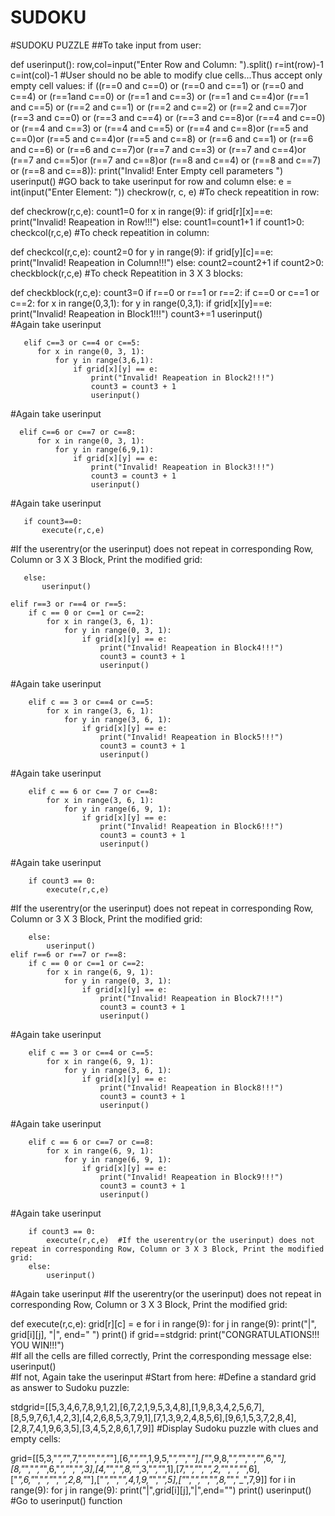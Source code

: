 # SUDOKU
#SUDOKU PUZZLE
##To take input from user:

 def userinput():
    row,col=input("Enter Row and Column: ").split()
    r=int(row)-1
    c=int(col)-1
    #User should no be able to modify clue cells...Thus accept only empty cell values:
    if ((r==0 and c==0) or (r==0 and c==1) or (r==0 and c==4) or (r==1and c==0) or (r==1 and c==3) or (r==1 and c==4)or (r==1 and c==5) or (r==2 and c==1) or (r==2 and c==2) or (r==2 and c==7)or (r==3 and c==0) or (r==3 and c==4) or (r==3 and c==8)or (r==4 and c==0) or (r==4 and c==3) or (r==4 and c==5) or (r==4 and c==8)or (r==5 and c==0)or (r==5 and c==4)or (r==5 and c==8) or (r==6 and c==1) or (r==6 and c==6) or (r==6 and c==7)or (r==7 and c==3) or (r==7 and c==4)or (r==7 and c==5)or (r==7 and c==8)or (r==8 and c==4) or (r==8 and c==7) or (r==8 and c==8)):
        print("Invalid! Enter Empty cell parameters ")
        userinput()   #GO back to take userinput for row and column
    else:
        e = int(input("Enter Element: "))
        checkrow(r, c, e)
#To check repeatition in row:

 def checkrow(r,c,e):
    count1=0
    for x in range(9):
        if grid[r][x]==e:
            print("Invalid! Reapeation in Row!!!")
        else:
            count1=count1+1
    if count1>0:
        checkcol(r,c,e)
#To check repeatition in column:

 def checkcol(r,c,e):
    count2=0
    for y in range(9):
        if grid[y][c]==e:
            print("Invalid! Reapeation in Column!!!")
        else:
            count2=count2+1
    if count2>0:
        checkblock(r,c,e)
#To check Repeatition in 3 X 3 blocks:

 def checkblock(r,c,e):
    count3=0
    if r==0 or r==1 or r==2:
       if c==0 or c==1 or c==2:
          for x in range(0,3,1):
             for y in range(0,3,1):
                if grid[x][y]==e:
                   print("Invalid! Reapeation in Block1!!!")
                   count3+=1
                   userinput()    
#Again take userinput

       elif c==3 or c==4 or c==5:
          for x in range(0, 3, 1):
              for y in range(3,6,1):
                  if grid[x][y] == e:
                      print("Invalid! Reapeation in Block2!!!")
                      count3 = count3 + 1
                      userinput()   
#Again take userinput
      
      elif c==6 or c==7 or c==8:
          for x in range(0, 3, 1):
              for y in range(6,9,1):
                  if grid[x][y] == e:
                      print("Invalid! Reapeation in Block3!!!")
                      count3 = count3 + 1
                      userinput()    
 #Again take userinput
       
       if count3==0:
           execute(r,c,e)    
  
 #If the userentry(or the userinput) does not repeat in corresponding Row, Column or 3 X 3 Block, Print the modified grid:
       
       else:
           userinput()

    elif r==3 or r==4 or r==5:
        if c == 0 or c==1 or c==2:
            for x in range(3, 6, 1):
                for y in range(0, 3, 1):
                    if grid[x][y] == e:
                        print("Invalid! Reapeation in Block4!!!")
                        count3 = count3 + 1
                        userinput()  
 #Again take userinput
        
        elif c == 3 or c==4 or c==5:
            for x in range(3, 6, 1):
                for y in range(3, 6, 1):
                    if grid[x][y] == e:
                        print("Invalid! Reapeation in Block5!!!")
                        count3 = count3 + 1
                        userinput()    
 #Again take userinput
        
        elif c == 6 or c== 7 or c==8:
            for x in range(3, 6, 1):
                for y in range(6, 9, 1):
                    if grid[x][y] == e:
                        print("Invalid! Reapeation in Block6!!!")
                        count3 = count3 + 1
                        userinput()   
#Again take userinput
        
        if count3 == 0:
            execute(r,c,e)   
#If the userentry(or the userinput) does not repeat in corresponding Row, Column or 3 X 3 Block, Print the modified grid:
        
        else:
            userinput()
    elif r==6 or r==7 or r==8:
        if c == 0 or c==1 or c==2:
            for x in range(6, 9, 1):
                for y in range(0, 3, 1):
                    if grid[x][y] == e:
                        print("Invalid! Reapeation in Block7!!!")
                        count3 = count3 + 1
                        userinput()   
 #Again take userinput
        
        elif c == 3 or c==4 or c==5:
            for x in range(6, 9, 1):
                for y in range(3, 6, 1):
                    if grid[x][y] == e:
                        print("Invalid! Reapeation in Block8!!!")
                        count3 = count3 + 1
                        userinput()   
 #Again take userinput
        
        elif c == 6 or c==7 or c==8:
            for x in range(6, 9, 1):
                for y in range(6, 9, 1):
                    if grid[x][y] == e:
                        print("Invalid! Reapeation in Block9!!!")
                        count3 = count3 + 1
                        userinput()    
#Again take userinput
        
        if count3 == 0:
            execute(r,c,e)  #If the userentry(or the userinput) does not repeat in corresponding Row, Column or 3 X 3 Block, Print the modified grid:
        else:
            userinput()   
#Again take userinput
#If the userentry(or the userinput) does not repeat in corresponding Row, Column or 3 X 3 Block, Print the modified grid:

 def execute(r,c,e):
    grid[r][c] = e
    for i in range(9):
        for j in range(9):
            print("|", grid[i][j], "|", end="  ")
        print()
    if grid==stdgrid:
        print("CONGRATULATIONS!!! YOU WIN!!!")   
#If all the cells are filled correctly, Print the corresponding message
    else:
        userinput()   
#If not, Again take the userinput
#Start from here:
#Define a standard grid as answer to Sudoku puzzle:
 
 stdgrid=[[5,3,4,6,7,8,9,1,2],[6,7,2,1,9,5,3,4,8],[1,9,8,3,4,2,5,6,7],[8,5,9,7,6,1,4,2,3],[4,2,6,8,5,3,7,9,1],[7,1,3,9,2,4,8,5,6],[9,6,1,5,3,7,2,8,4],[2,8,7,4,1,9,6,3,5],[3,4,5,2,8,6,1,7,9]]
#Display Sudoku puzzle with clues and empty cells:
 
 grid=[[5,3,"_","_",7,"_","_","_","_"],[6,"_","_",1,9,5,"_","_","_"],["_",9,8,"_","_","_","_",6,"_"],[8,"_","_","_",6,"_","_","_",3],[4,"_","_",8,"_",3,"_","_",1],[7,"_","_","_",2,"_","_","_",6],["_",6,"_","_","_","_",2,8,"_"],["_","_","_",4,1,9,"_","_",5],["_","_","_","_",8,"_","_",7,9]]
 for i in range(9):
    for j in range(9):
        print("|",grid[i][j],"|",end="")
    print()
 userinput()     
#Go to userinput() function
